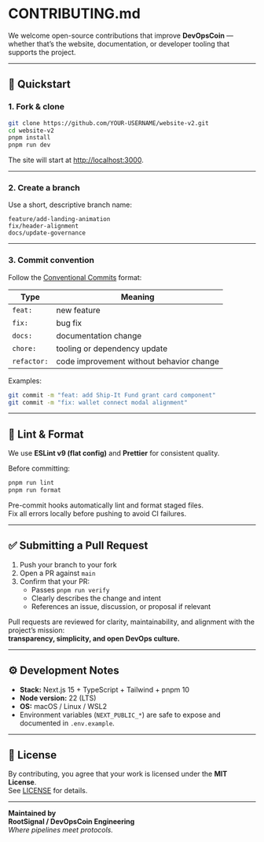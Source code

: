 # CONTRIBUTING.md

We welcome open-source contributions that improve **DevOpsCoin** — whether that’s the website, documentation, or developer tooling that supports the project.

---

## 🚀 Quickstart

### 1. Fork & clone

```bash
git clone https://github.com/YOUR-USERNAME/website-v2.git
cd website-v2
pnpm install
pnpm run dev
```

The site will start at [http://localhost:3000](http://localhost:3000).

---

### 2. Create a branch

Use a short, descriptive branch name:

```
feature/add-landing-animation
fix/header-alignment
docs/update-governance
```

---

### 3. Commit convention

Follow the [Conventional Commits](https://www.conventionalcommits.org/) format:

| Type        | Meaning                                  |
| ----------- | ---------------------------------------- |
| `feat:`     | new feature                              |
| `fix:`      | bug fix                                  |
| `docs:`     | documentation change                     |
| `chore:`    | tooling or dependency update             |
| `refactor:` | code improvement without behavior change |

Examples:

```bash
git commit -m "feat: add Ship-It Fund grant card component"
git commit -m "fix: wallet connect modal alignment"
```

---

## 🧹 Lint & Format

We use **ESLint v9 (flat config)** and **Prettier** for consistent quality.

Before committing:

```bash
pnpm run lint
pnpm run format
```

Pre-commit hooks automatically lint and format staged files.  
Fix all errors locally before pushing to avoid CI failures.

---

## ✅ Submitting a Pull Request

1. Push your branch to your fork
2. Open a PR against `main`
3. Confirm that your PR:
   - Passes `pnpm run verify`
   - Clearly describes the change and intent
   - References an issue, discussion, or proposal if relevant

Pull requests are reviewed for clarity, maintainability, and alignment with the project’s mission:  
**transparency, simplicity, and open DevOps culture.**

---

## ⚙️ Development Notes

- **Stack:** Next.js 15 + TypeScript + Tailwind + pnpm 10
- **Node version:** 22 (LTS)
- **OS:** macOS / Linux / WSL2
- Environment variables (`NEXT_PUBLIC_*`) are safe to expose and documented in `.env.example`.

---

## 📄 License

By contributing, you agree that your work is licensed under the **MIT License**.  
See [LICENSE](./LICENSE) for details.

---

**Maintained by**  
**RootSignal / DevOpsCoin Engineering**  
_Where pipelines meet protocols._
